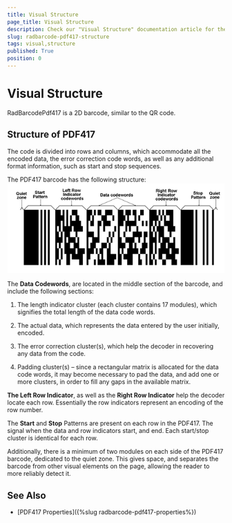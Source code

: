 ```yaml
---
title: Visual Structure
page_title: Visual Structure
description: Check our "Visual Structure" documentation article for the RadBarcode WPF control.
slug: radbarcode-pdf417-structure
tags: visual,structure
published: True
position: 0
---
```


# Visual Structure

RadBarcodePdf417 is a 2D barcode, similar to the QR code.      

## Structure of PDF417

The code is divided into rows and columns, which accommodate all the encoded data, the error correction code words, as well as any additional format information, such as start and stop sequences.        

The PDF417 barcode has the following structure:  
![Rad Barcode pdf 417 structure](images/RadBarcode_pdf417_structure.png)

The __Data Codewords__, are located in the middle section of the barcode, and include the following sections:
        

1. The length indicator cluster (each cluster contains 17 modules), which signifies the total length of the data code words.            

2. The actual data, which represents the data entered by the user initially, encoded.            

3. The error correction cluster(s), which help the decoder in recovering any data from the code.            

4. Padding cluster(s) – since a rectangular matrix is allocated for the data code words, it may become necessary to pad the data, and add one or more clusters, in order to fill any gaps in the available matrix.            

__The Left Row Indicator__, as well as the __Right Row Indicator__  help the decoder locate each row. Essentially the row indicators represent an encoding of the row number.        

The __Start__ and __Stop__ Patterns are present on each row in the PDF417. The signal when the data and row indicators start, and end. Each start/stop cluster is identical for each row.        

Additionally, there is a minimum of two modules on each side of the PDF417 barcode, dedicated to the quiet zone. This gives space, and separates the barcode from other visual elements on the page, allowing the reader to more reliably detect it.        

## See Also
 * [PDF417 Properties]({%slug radbarcode-pdf417-properties%})
